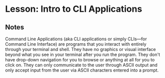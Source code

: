 # Lesson: Intro to CLI Applications

## Notes

Command Line Applications (aka CLI applications or simply CLIs—for Command Line Interface) are programs that you interact with entirely through your terminal and shell. They have no graphics or visual interface beyond what you see in your terminal after you run the program. They don't have drop-down navigation for you to browse or anything at all for you to click on. They can only communicate to the user through ASCII output and only accept input from the user via ASCII characters entered into a prompt.
